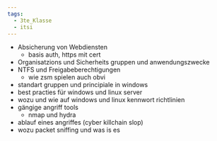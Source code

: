 ```yaml
---
tags:
  - 3te_Klasse
  - itsi
---
```

- Absicherung von Webdiensten
	- basis auth, https mit cert
- Organisatzions und Sicherheits gruppen und anwendungszwecke
- NTFS und Freigabeberechtigungen
	- wie zsm spielen auch obvi
- standart gruppen und principiale in windows
- best practies für windows und linux server
- wozu und wie auf windows und linux kennwort richtlinien
- gängige angriff tools
	- nmap und hydra
- ablauf eines angriffes (cyber killchain slop)
- wozu packet sniffing und was is es